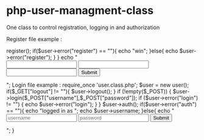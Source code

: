 php-user-managment-class
========================

One class to control registration, logging in and authorization

Register file example :

<?php
include 'user.class.php';

if (!empty($_POST)){
	$user = new user();
	$user->register();
	if($user->error("register") == ""){
		echo "win";
	}else{
		echo $user->error("register");
	}
}
echo "<form name='testform' method='post'>
<input type='text' name='username'>
<input type='text' name ='password'>
<input type='text' name ='age'>
<input type='submit'>
</form>";

Login file example :

require_once 'user.class.php';
$user = new user();

if($_GET["logout"] != ""){
	$user->logout();
}

if (!empty($_POST)) {
	$user->login($_POST["username"],$_POST["password"]);
	if ($user->error("login") != "") {
		echo $user->error("login");
	}
}

$user->auth();

if($user->error("auth") == ""){
	echo "logged in as ";
	echo $user->username;
}else{
	echo "<form name='testform' method='post'>
	<input type='text' name='username' placeholder='username'>
	<input type='text' name ='password' placeholder='password'>
	<input type='submit'>
	</form>";
}
